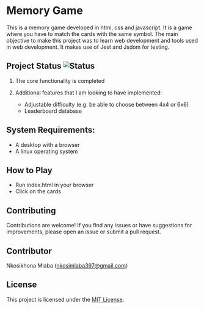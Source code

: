 # Memory Game
This is a memory game developed in html, css and javascript. It is a game where you have to match the cards with the same symbol. The main objective to make this project was to learn web development and tools used in web development. It makes use of Jest and Jsdom for testing.

## Project Status ![Status](https://img.shields.io/badge/status-completed-brightgreen)

1. The core functionality is completed

2. Additional features that I am looking to have implemented:
    - Adjustable difficulty (e.g. be able to choose between 4x4 or 6x6)
    - Leaderboard database

## System Requirements:
- A desktop with a browser
- A linux operating system

## How to Play
- Run index.html in your browser
- Click on the cards
    
## Contributing

Contributions are welcome! If you find any issues or have suggestions for improvements, please open an issue or submit a pull request.

## Contributor

Nkosikhona Mlaba (nkosimlaba397@gmail.com)

## License

This project is licensed under the [MIT License](LICENSE).
